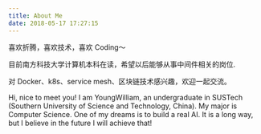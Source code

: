 ```yaml
---
title: About Me
date: 2018-05-17 17:27:15
---
```


喜欢折腾，喜欢技术，喜欢 Coding～

目前南方科技大学计算机本科在读，希望以后能够从事中间件相关的岗位.

对 Docker、k8s、service mesh、区块链技术感兴趣，欢迎一起交流。

Hi, nice to meet you!
I am YoungWilliam, an undergraduate in SUSTech (Southern University of Science and Technology, China). My major is Computer Science. One of my dreams is to build a real AI. It is a long way, but I believe in the future I will achieve that!
